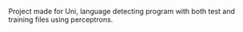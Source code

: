 Project made for Uni, language detecting program with both test and training files using perceptrons.
